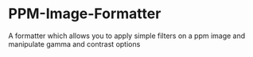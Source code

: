 # PPM-Image-Formatter
A formatter which allows you to apply simple filters on a ppm image and manipulate gamma and contrast options
